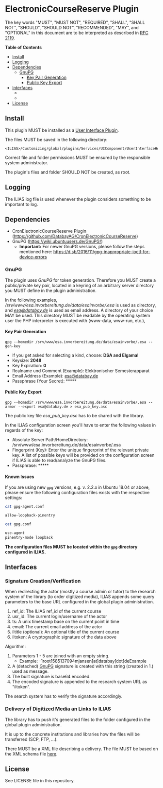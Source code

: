 # ElectronicCourseReserve Plugin

The key words "MUST", "MUST NOT", "REQUIRED", "SHALL", "SHALL NOT", "SHOULD",
"SHOULD NOT", "RECOMMENDED", "MAY", and "OPTIONAL"
in this document are to be interpreted as described in
[RFC 2119](https://www.ietf.org/rfc/rfc2119.txt).

**Table of Contents**

* [Install](#install)
* [Logging](#logging)
* [Dependencies](#dependencies)
  * [GnuPG](#gnupg)
    * [Key Pair Generation](#key-pair-generation)
    * [Public Key Export](#public-key-export)
* [Interfaces](#interfaces)
    * [](#signature-creationverification)
    * [](#delivery-of-digitized-media-an-links-to-ilias)
* [License](#license)

## Install

This plugin MUST be installed as a
[User Interface Plugin](https://www.ilias.de/docu/goto_docu_pg_39405_42.html).

The files MUST be saved in the following directory:

	<ILIAS>/Customizing/global/plugins/Services/UIComponent/UserInterfaceHook/ElectronicCourseReserve

Correct file and folder permissions MUST be
ensured by the responsible system administrator.

The plugin's files and folder SHOULD NOT be created, 
as root.

## Logging

The ILIAS log file is used whenever the plugin considers something
to be important to log.

## Dependencies

* CronElectronicCourseReserve Plugin (https://github.com/DatabayAG/CronElectronicCourseReserve)
* GnuPG (https://wiki.ubuntuusers.de/GnuPG/)
  * **Important:** For newer GnuPG versions, please follow the steps mentioned here: https://d.sb/2016/11/gpg-inappropriate-ioctl-for-device-errors

### GnuPG

The plugin uses *GnuPG* for token generation. Therefore you MUST create a public/private key pair, located in a keyring of an arbitrary server directory you MUST define in the plugin administration.

In the following examples, */srv/www/esa.invorbereitung.de/data/esainvorbe/.esa* is used as directory, and *esa@databay.de* is used as email address. A directory of your choice MAY be used. This directory MUST be readable by the operating system user the PHP interpreter is executed with (www-data, www-run, etc.),

#### Key Pair Generation

    gpg --homedir /srv/www/esa.invorbereitung.de/data/esainvorbe/.esa --gen-key
  
 
  * If you get asked for selecting a kind, choose: **DSA and Elgamal**
  * Keysize: **2048**
  * Key Expiration: **0**
  * Realname und Comment (Example): Elektronischer Semesterapparat
  * Email Address (Example): esa@databay.de
  * Passphrase (Your Secret): *****

#### Public Key Export

    gpg --homedir /srv/www/esa.invorbereitung.de/data/esainvorbe/.esa --armor --export esa@databay.de > esa_pub_key.asc

The public key file *esa_pub_key.asc* has to be shared with the library.

In the ILIAS configuration screen you'll have to enter the following values in regards of the key:

* Absolute Server Path/HomeDirectory: /srv/www/esa.invorbereitung.de/data/esainvorbe/.esa 
* Fingerprint (Key): Enter the unique fingerprint of the relevant private key. A list of possible keys will be provided on the configuration screen if ILIAS is able to read/analyze the GnuPG files. 
* Passphrase: *****

#### Known Issues

If you are using new `gpg` versions, e.g. v. 2.2.x in Ubuntu 18.04 or above, please ensure
the following configuration files exists with the respective settings:

```bash
cat gpg-agent.conf

allow-loopback-pinentry
```

```bash
cat gpg.conf

use-agent
pinentry-mode loopback
```

**The configuration files MUST be located within the `gpg` directory configured in ILIAS.**

## Interfaces

### Signature Creation/Verification

When redirecting the actor (mostly a course admin or tutor) to the research system of the
library (to order digitized media), ILIAS appends some query parameters to the base URL configured in the global 
plugin administration.

1. ref_id: The ILIAS ref_id of the current course
2. usr_id: The current login/username of the actor
3. ts: A unix timestamp base on the current point in time
4. email: The current email address of the actor
5. iltitle (optional): An optional title of the current course
6. iltoken: A cryptographic signature of the data above

Algorithm:
1. Parameters 1 - 5 are joined with an empty string.
    * Example: -1root1585137094mjansen\[at\]databay\[dot\]deExample 
2. A (detached) [GnuPG](#gnupg) signature is created with this string (created in 1.) used as message.
3. The built signature is base64 encoded.
4. The encoded signature is appended to the research system URL as "iltoken". 

The search system has to verify the signature accordingly.

### Delivery of Digitized Media an Links to ILIAS

The library has to push it's generated files to the folder configured in the global plugin administration.

It is up to the concrete institutions and libraries how the files will be transferred (SCP, FTP, ...).

There MUST be a XML file describing a delivery. The file MUST be based on the XML schema file [here](./xsd/import.xsd).

## License

See LICENSE file in this repository.